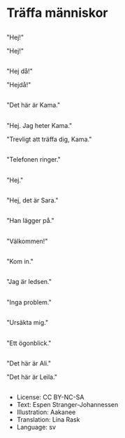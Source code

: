 # Träffa människor

##
"Hej!"

"Hej!"

##
"Hej då!"

"Hejdå!"

##
"Det här är Kama."

##
"Hej. Jag heter Kama."

"Trevligt att träffa dig, Kama."

##
"Telefonen ringer."

##
"Hej."

##
"Hej, det är Sara."

##
"Han lägger på."

##
"Välkommen!"

##
"Kom in."

##
"Jag är ledsen."

##
"Inga problem."

##
"Ursäkta mig."

##
"Ett ögonblick."

##
"Det här är Ali."

"Det här är Leila."

##
* License: CC BY-NC-SA
* Text: Espen Stranger-Johannessen
* Illustration: Aakanee
* Translation: Lina Rask
* Language: sv
